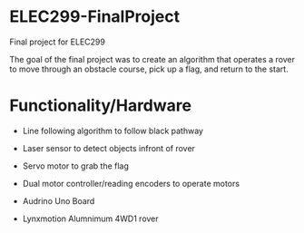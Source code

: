 # ELEC299-FinalProject
Final project for ELEC299

The goal of the final project was to create an algorithm that operates a rover to move through an obstacle course, pick up a flag, and return to the start.

# Functionality/Hardware

- Line following algorithm to follow black pathway

- Laser sensor to detect objects infront of rover

- Servo motor to grab the flag

- Dual motor controller/reading encoders to operate motors

- Audrino Uno Board

- Lynxmotion Alumnimum 4WD1 rover  
